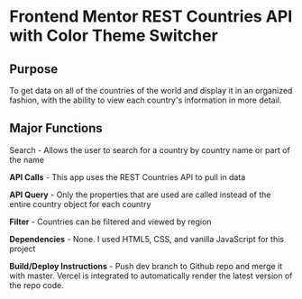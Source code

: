 # Frontend Mentor REST Countries API with Color Theme Switcher

## Purpose
To get data on all of the countries of the world and display it in an organized fashion, with the ability to view each country's information in more detail.

## Major Functions

Search - Allows the user to search for a country by country name or part of the name

**API Calls** - This app uses the REST Countries API to pull in data

**API Query** - Only the properties that are used are called instead of the entire country object for each country

**Filter** - Countries can be filtered and viewed by region

**Dependencies** - None. I used HTML5, CSS, and vanilla JavaScript for this project

**Build/Deploy Instructions** - Push dev branch to Github repo and merge it with master. Vercel is integrated to automatically render the latest version of the repo code.
